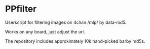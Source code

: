 # PPfilter
Userscript for filtering images on 4chan /mlp/ by data-md5.

Works on any board, just adjust the url.

The repository includes approximately 10k hand-picked barby md5s. 
